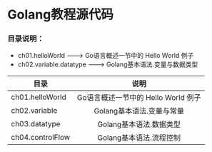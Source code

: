 # Golang教程源代码


### 目录说明：

- ch01.helloWorld ---> Go语言概述一节中的 Hello World 例子
- ch02.variable.datatype  ---> Golang基本语法.变量与数据类型


| 目录 | 说明 |
| - | :-: |
| ch01.helloWorld | Go语言概述一节中的 Hello World 例子 |
| ch02.variable | Golang基本语法.变量与常量 |
| ch03.datatype | Golang基本语法.数据类型 |
| ch04.controlFlow | Golang基本语法.流程控制 |


